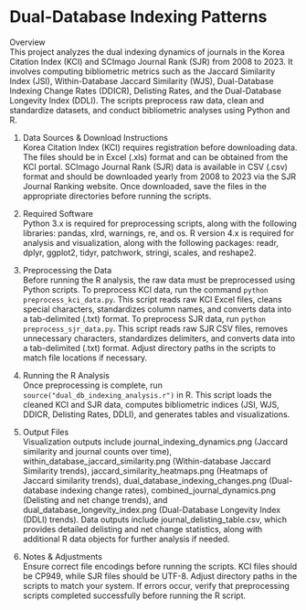 # Dual-Database Indexing Patterns
Overview  
This project analyzes the dual indexing dynamics of journals in the Korea Citation Index (KCI) and SCImago Journal Rank (SJR) from 2008 to 2023. It involves computing bibliometric metrics such as the Jaccard Similarity Index (JSI), Within-Database Jaccard Similarity (WJS), Dual-Database Indexing Change Rates (DDICR), Delisting Rates, and the Dual-Database Longevity Index (DDLI). The scripts preprocess raw data, clean and standardize datasets, and conduct bibliometric analyses using Python and R.

1. Data Sources & Download Instructions  
Korea Citation Index (KCI) requires registration before downloading data. The files should be in Excel (.xls) format and can be obtained from the KCI portal. SCImago Journal Rank (SJR) data is available in CSV (.csv) format and should be downloaded yearly from 2008 to 2023 via the SJR Journal Ranking website. Once downloaded, save the files in the appropriate directories before running the scripts.  

2. Required Software  
Python 3.x is required for preprocessing scripts, along with the following libraries: pandas, xlrd, warnings, re, and os. R version 4.x is required for analysis and visualization, along with the following packages: readr, dplyr, ggplot2, tidyr, patchwork, stringi, scales, and reshape2.  

3. Preprocessing the Data  
Before running the R analysis, the raw data must be preprocessed using Python scripts. To preprocess KCI data, run the command `python preprocess_kci_data.py`. This script reads raw KCI Excel files, cleans special characters, standardizes column names, and converts data into a tab-delimited (.txt) format. To preprocess SJR data, run `python preprocess_sjr_data.py`. This script reads raw SJR CSV files, removes unnecessary characters, standardizes delimiters, and converts data into a tab-delimited (.txt) format. Adjust directory paths in the scripts to match file locations if necessary.  

4. Running the R Analysis  
Once preprocessing is complete, run `source("dual_db_indexing_analysis.r")` in R. This script loads the cleaned KCI and SJR data, computes bibliometric indices (JSI, WJS, DDICR, Delisting Rates, DDLI), and generates tables and visualizations.  

5. Output Files  
Visualization outputs include journal_indexing_dynamics.png (Jaccard similarity and journal counts over time), within_database_jaccard_similarity.png (Within-database Jaccard Similarity trends), jaccard_similarity_heatmaps.png (Heatmaps of Jaccard similarity trends), dual_database_indexing_changes.png (Dual-database indexing change rates), combined_journal_dynamics.png (Delisting and net change trends), and dual_database_longevity_index.png (Dual-Database Longevity Index (DDLI) trends). Data outputs include journal_delisting_table.csv, which provides detailed delisting and net change statistics, along with additional R data objects for further analysis if needed.  

6. Notes & Adjustments  
Ensure correct file encodings before running the scripts. KCI files should be CP949, while SJR files should be UTF-8. Adjust directory paths in the scripts to match your system. If errors occur, verify that preprocessing scripts completed successfully before running the R script.  
